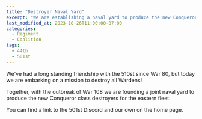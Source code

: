```yaml
---
title: "Destroyer Naval Yard"
excerpt: "We are establishing a naval yard to produce the new Conqueror class destroyers!"
last_modified_at: 2023-10-26T11:00:00-07:00
categories:
  - Regiment
  - Coalition
tags:
  - 44th
  - 501st
---
```


We've had a long standing friendship with the 510st since War 80, but today we are embarking on a mission to destroy all Wardens!

Together, with the outbreak of War 108 we are founding a joint naval yard to produce the new Conqueror class destroyers for the eastern fleet.

You can find a link to the 501st Discord and our own on the home page.
